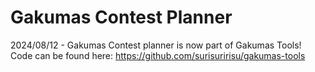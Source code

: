 # Gakumas Contest Planner

2024/08/12 - Gakumas Contest planner is now part of Gakumas Tools! Code can be found here: https://github.com/surisuririsu/gakumas-tools
